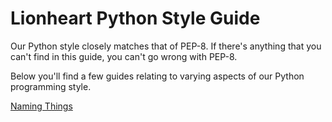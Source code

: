 Lionheart Python Style Guide
============================

Our Python style closely matches that of PEP-8. If there's anything that you can't find in this guide, you can't go wrong with PEP-8.

Below you'll find a few guides relating to varying aspects of our Python programming style.

[Naming Things](naming.md)
